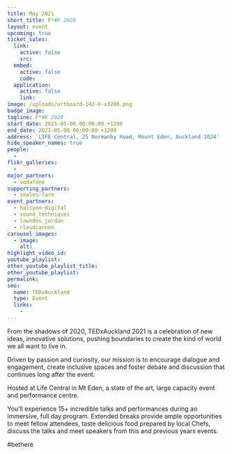 ```yaml
---
title: May 2021
short_title: F*#K 2020
layout: event
upcoming: true
ticket_sales:
  link:
    active: false
    src:
  embed:
    active: false
    code:
  application:
    active: false
    link:
image: /uploads/artboard-142-0-x3200.png
badge_image:
tagline: F*#K 2020
start_date: 2021-05-08 00:00:00 +1200
end_date: 2021-05-08 00:00:00 +1200
address: 'LIFE Central, 25 Normanby Road, Mount Eden, Auckland 1024'
hide_speaker_names: true
people:
  -
flikr_galleries:
  -
major_partners:
  - vodafone
supporting_partners:
  - smales-farm
event_partners:
  - halcyon-digital
  - sound_techniques
  - lowndes_jordan
  - cloudcannon
carousel_images:
  - image:
    alt:
highlight_video_id:
youtube_playlist:
other_youtube_playlist_title:
other_youtube_playlist:
permalink:
seo:
  name: TEDxAuckland
  type: Event
  links:
    -
---
```


From the shadows of 2020, TEDxAuckland 2021 is a celebration of new ideas, innovative solutions, pushing boundaries to create the kind of world we all want to live in.

Driven by passion and curiosity, our mission is to encourage dialogue and engagement, create inclusive spaces and foster debate and discussion that continues long after the event.

Hosted at Life Central in Mt Eden, a state of the art, large capacity event and performance centre.

You’ll experience 15+ incredible talks and performances during an immersive, full day program. Extended breaks provide ample opportunities to meet fellow attendees, taste delicious food prepared by local Chefs, discuss the talks and meet speakers from this and previous years events.

\#bethere
